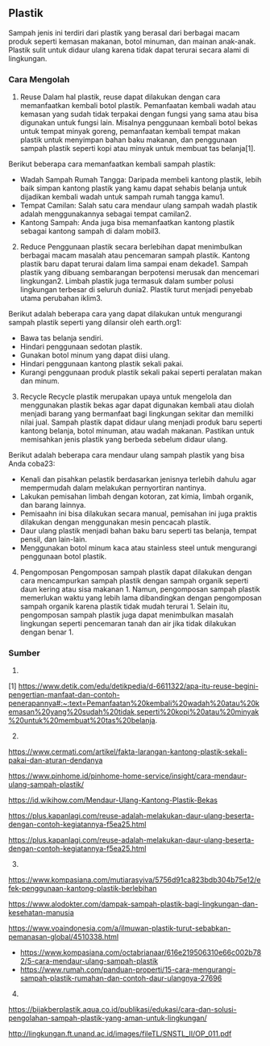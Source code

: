 ## Plastik
Sampah jenis ini terdiri dari plastik yang berasal dari berbagai macam produk seperti kemasan makanan, botol minuman, dan mainan anak-anak. Plastik sulit untuk didaur ulang karena tidak dapat terurai secara alami di lingkungan.

### Cara Mengolah

1. Reuse
Dalam hal plastik, reuse dapat dilakukan dengan cara memanfaatkan kembali botol plastik. Pemanfaatan kembali wadah atau kemasan yang sudah tidak terpakai dengan fungsi yang sama atau bisa digunakan untuk fungsi lain. Misalnya penggunaan kembali botol bekas untuk tempat minyak goreng, pemanfaatan kembali tempat makan plastik untuk menyimpan bahan baku makanan, dan penggunaan sampah plastik seperti kopi atau minyak untuk membuat tas belanja[1].

Berikut beberapa cara memanfaatkan kembali sampah plastik:
- Wadah Sampah Rumah Tangga: Daripada membeli kantong plastik, lebih baik simpan kantong plastik yang kamu dapat sehabis belanja untuk dijadikan kembali wadah untuk sampah rumah tangga kamu1.
- Tempat Camilan: Salah satu cara mendaur ulang sampah wadah plastik adalah menggunakannya sebagai tempat camilan2.
- Kantong Sampah: Anda juga bisa memanfaatkan kantong plastik sebagai kantong sampah di dalam mobil3.

2. Reduce
Penggunaan plastik secara berlebihan dapat menimbulkan berbagai macam masalah atau pencemaran sampah plastik. Kantong plastik baru dapat terurai dalam lima sampai enam dekade1. Sampah plastik yang dibuang sembarangan berpotensi merusak dan mencemari lingkungan2. Limbah plastik juga termasuk dalam sumber polusi lingkungan terbesar di seluruh dunia2. Plastik turut menjadi penyebab utama perubahan iklim3.

Berikut adalah beberapa cara yang dapat dilakukan untuk mengurangi sampah plastik seperti yang dilansir oleh earth.org1:
- Bawa tas belanja sendiri.
- Hindari penggunaan sedotan plastik.
- Gunakan botol minum yang dapat diisi ulang.
- Hindari penggunaan kantong plastik sekali pakai.
- Kurangi penggunaan produk plastik sekali pakai seperti peralatan makan dan minum.

3. Recycle
Recycle plastik merupakan upaya untuk mengelola dan menggunakan plastik bekas agar dapat digunakan kembali atau diolah menjadi barang yang bermanfaat bagi lingkungan sekitar dan memiliki nilai jual. Sampah plastik dapat didaur ulang menjadi produk baru seperti kantong belanja, botol minuman, atau wadah makanan. Pastikan untuk memisahkan jenis plastik yang berbeda sebelum didaur ulang.

Berikut adalah beberapa cara mendaur ulang sampah plastik yang bisa Anda coba23:
- Kenali dan pisahkan pelastik berdasarkan jenisnya terlebih dahulu agar mempermudah dalam melakukan pernyortiran nantinya.
- Lakukan pemisahan limbah dengan kotoran, zat kimia, limbah organik, dan barang lainnya.
- Pemisaahn ini bisa dilakukan secara manual, pemisahan ini juga praktis dilakukan dengan menggunakan mesin pencacah plastik.
- Daur ulang plastik menjadi bahan baku baru seperti tas belanja, tempat pensil, dan lain-lain.
- Menggunakan botol minum kaca atau stainless steel untuk mengurangi penggunaan botol plastik.

4. Pengomposan
Pengomposan sampah plastik dapat dilakukan dengan cara mencampurkan sampah plastik dengan sampah organik seperti daun kering atau sisa makanan 1. Namun, pengomposan sampah plastik memerlukan waktu yang lebih lama dibandingkan dengan pengomposan sampah organik karena plastik tidak mudah terurai 1. Selain itu, pengomposan sampah plastik juga dapat menimbulkan masalah lingkungan seperti pencemaran tanah dan air jika tidak dilakukan dengan benar 1.

### Sumber
1.
[1] https://www.detik.com/edu/detikpedia/d-6611322/apa-itu-reuse-begini-pengertian-manfaat-dan-contoh-penerapannya#:~:text=Pemanfaatan%20kembali%20wadah%20atau%20kemasan%20yang%20sudah%20tidak,seperti%20kopi%20atau%20minyak%20untuk%20membuat%20tas%20belanja.

2.
https://www.cermati.com/artikel/fakta-larangan-kantong-plastik-sekali-pakai-dan-aturan-dendanya

https://www.pinhome.id/pinhome-home-service/insight/cara-mendaur-ulang-sampah-plastik/

https://id.wikihow.com/Mendaur-Ulang-Kantong-Plastik-Bekas

https://plus.kapanlagi.com/reuse-adalah-melakukan-daur-ulang-beserta-dengan-contoh-kegiatannya-f5ea25.html

https://plus.kapanlagi.com/reuse-adalah-melakukan-daur-ulang-beserta-dengan-contoh-kegiatannya-f5ea25.html

3. 
https://www.kompasiana.com/mutiarasyiva/5756d91ca823bdb304b75e12/efek-penggunaan-kantong-plastik-berlebihan

https://www.alodokter.com/dampak-sampah-plastik-bagi-lingkungan-dan-kesehatan-manusia

https://www.voaindonesia.com/a/ilmuwan-plastik-turut-sebabkan-pemanasan-global/4510338.html

- https://www.kompasiana.com/octabrianaar/616e219506310e66c002b782/5-cara-mendaur-ulang-sampah-plastik
- https://www.rumah.com/panduan-properti/15-cara-mengurangi-sampah-plastik-rumahan-dan-contoh-daur-ulangnya-27696 

4.
https://bijakberplastik.aqua.co.id/publikasi/edukasi/cara-dan-solusi-pengolahan-sampah-plastik-yang-aman-untuk-lingkungan/

http://lingkungan.ft.unand.ac.id/images/fileTL/SNSTL_II/OP_011.pdf